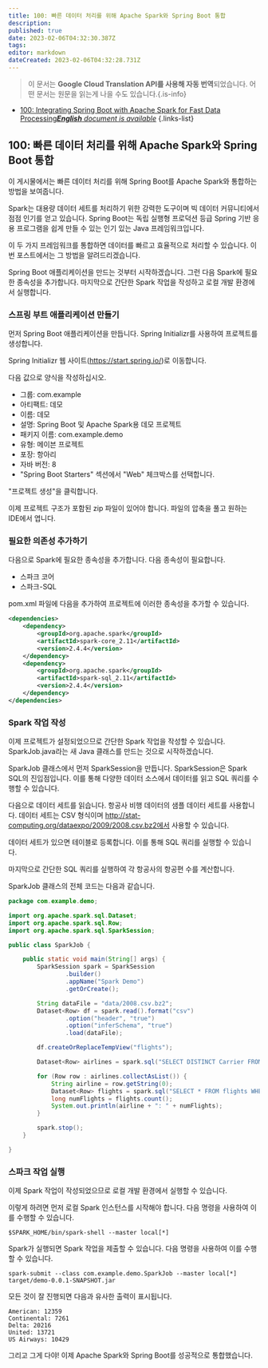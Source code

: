 ```yaml
---
title: 100: 빠른 데이터 처리를 위해 Apache Spark와 Spring Boot 통합
description: 
published: true
date: 2023-02-06T04:32:30.387Z
tags: 
editor: markdown
dateCreated: 2023-02-06T04:32:28.731Z
---
```


> 이 문서는 **Google Cloud Translation API를 사용해 자동 번역**되었습니다.
어떤 문서는 원문을 읽는게 나을 수도 있습니다.{.is-info}



- [100: Integrating Spring Boot with Apache Spark for Fast Data Processing***English** document is available*](/en/Knowledge-base/Spring-Boot/Learning/100-integrating-spring-boot-with-apache-spark-for-fast-data-processing)
{.links-list}


## 100: 빠른 데이터 처리를 위해 Apache Spark와 Spring Boot 통합

이 게시물에서는 빠른 데이터 처리를 위해 Spring Boot를 Apache Spark와 통합하는 방법을 보여줍니다.

Spark는 대용량 데이터 세트를 처리하기 위한 강력한 도구이며 빅 데이터 커뮤니티에서 점점 인기를 얻고 있습니다. Spring Boot는 독립 실행형 프로덕션 등급 Spring 기반 응용 프로그램을 쉽게 만들 수 있는 인기 있는 Java 프레임워크입니다.

이 두 가지 프레임워크를 통합하면 데이터를 빠르고 효율적으로 처리할 수 있습니다. 이번 포스트에서는 그 방법을 알려드리겠습니다.

Spring Boot 애플리케이션을 만드는 것부터 시작하겠습니다. 그런 다음 Spark에 필요한 종속성을 추가합니다. 마지막으로 간단한 Spark 작업을 작성하고 로컬 개발 환경에서 실행합니다.

### 스프링 부트 애플리케이션 만들기

먼저 Spring Boot 애플리케이션을 만듭니다. Spring Initializr를 사용하여 프로젝트를 생성합니다.

Spring Initializr 웹 사이트(https://start.spring.io/)로 이동합니다.

다음 값으로 양식을 작성하십시오.

* 그룹: com.example
* 아티팩트: 데모
* 이름: 데모
* 설명: Spring Boot 및 Apache Spark용 데모 프로젝트
* 패키지 이름: com.example.demo
* 유형: 메이븐 프로젝트
* 포장: 항아리
* 자바 버전: 8
* "Spring Boot Starters" 섹션에서 "Web" 체크박스를 선택합니다.

"프로젝트 생성"을 클릭합니다.

이제 프로젝트 구조가 포함된 zip 파일이 있어야 합니다. 파일의 압축을 풀고 원하는 IDE에서 엽니다.

### 필요한 의존성 추가하기

다음으로 Spark에 필요한 종속성을 추가합니다. 다음 종속성이 필요합니다.

* 스파크 코어
* 스파크-SQL

pom.xml 파일에 다음을 추가하여 프로젝트에 이러한 종속성을 추가할 수 있습니다.

```xml
<dependencies>
    <dependency>
        <groupId>org.apache.spark</groupId>
        <artifactId>spark-core_2.11</artifactId>
        <version>2.4.4</version>
    </dependency>
    <dependency>
        <groupId>org.apache.spark</groupId>
        <artifactId>spark-sql_2.11</artifactId>
        <version>2.4.4</version>
    </dependency>
</dependencies>
```

### Spark 작업 작성

이제 프로젝트가 설정되었으므로 간단한 Spark 작업을 작성할 수 있습니다. SparkJob.java라는 새 Java 클래스를 만드는 것으로 시작하겠습니다.

SparkJob 클래스에서 먼저 SparkSession을 만듭니다. SparkSession은 Spark SQL의 진입점입니다. 이를 통해 다양한 데이터 소스에서 데이터를 읽고 SQL 쿼리를 수행할 수 있습니다.

다음으로 데이터 세트를 읽습니다. 항공사 비행 데이터의 샘플 데이터 세트를 사용합니다. 데이터 세트는 CSV 형식이며 http://stat-computing.org/dataexpo/2009/2008.csv.bz2에서 사용할 수 있습니다.

데이터 세트가 있으면 테이블로 등록합니다. 이를 통해 SQL 쿼리를 실행할 수 있습니다.

마지막으로 간단한 SQL 쿼리를 실행하여 각 항공사의 항공편 수를 계산합니다.

SparkJob 클래스의 전체 코드는 다음과 같습니다.

```java
package com.example.demo;

import org.apache.spark.sql.Dataset;
import org.apache.spark.sql.Row;
import org.apache.spark.sql.SparkSession;

public class SparkJob {

    public static void main(String[] args) {
        SparkSession spark = SparkSession
                .builder()
                .appName("Spark Demo")
                .getOrCreate();

        String dataFile = "data/2008.csv.bz2";
        Dataset<Row> df = spark.read().format("csv")
                .option("header", "true")
                .option("inferSchema", "true")
                .load(dataFile);

        df.createOrReplaceTempView("flights");

        Dataset<Row> airlines = spark.sql("SELECT DISTINCT Carrier FROM flights");

        for (Row row : airlines.collectAsList()) {
            String airline = row.getString(0);
            Dataset<Row> flights = spark.sql("SELECT * FROM flights WHERE Carrier = '" + airline + "'");
            long numFlights = flights.count();
            System.out.println(airline + ": " + numFlights);
        }

        spark.stop();
    }

}
```

### 스파크 작업 실행

이제 Spark 작업이 작성되었으므로 로컬 개발 환경에서 실행할 수 있습니다.

이렇게 하려면 먼저 로컬 Spark 인스턴스를 시작해야 합니다. 다음 명령을 사용하여 이를 수행할 수 있습니다.

```
$SPARK_HOME/bin/spark-shell --master local[*]
```

Spark가 실행되면 Spark 작업을 제출할 수 있습니다. 다음 명령을 사용하여 이를 수행할 수 있습니다.

```
spark-submit --class com.example.demo.SparkJob --master local[*] target/demo-0.0.1-SNAPSHOT.jar
```

모든 것이 잘 진행되면 다음과 유사한 출력이 표시됩니다.

```
American: 12359
Continental: 7261
Delta: 20216
United: 13721
US Airways: 10429
```

그리고 그게 다야! 이제 Apache Spark와 Spring Boot를 성공적으로 통합했습니다.
